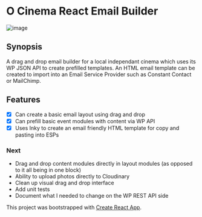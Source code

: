# O Cinema React Email Builder

![image](https://user-images.githubusercontent.com/33945/69481102-1edd3080-0ddc-11ea-8c98-96eac3792c63.png)

## Synopsis
A drag and drop email builder for a local independant cinema which uses its WP JSON API to create prefilled templates. An HTML email template can be created to import into an Email Service Provider such as Constant Contact or MailChimp.

## Features
 - [x] Can create a basic email layout using drag and drop
 - [x] Can prefill basic event modules with content via WP API
 - [x] Uses Inky to create an email friendly HTML template for copy and pasting into ESPs

### Next
 - Drag and drop content modules directly in layout modules (as opposed to it all being in one block)
 - Ability to upload photos directly to Cloudinary
 - Clean up visual drag and drop interface
 - Add unit tests
 - Document what I needed to change on the WP REST API side

This project was bootstrapped with [Create React App](https://github.com/facebook/create-react-app).
